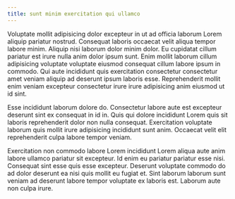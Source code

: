 ```yaml
---
title: sunt minim exercitation qui ullamco
---
```


Voluptate mollit adipisicing dolor excepteur in ut ad officia laborum Lorem aliquip pariatur nostrud. Consequat laboris occaecat velit aliqua tempor labore minim. Aliquip nisi laborum dolor minim dolor. Eu cupidatat cillum pariatur est irure nulla anim dolor ipsum sunt. Enim mollit laborum cillum adipisicing voluptate voluptate eiusmod consequat cillum labore ipsum in commodo. Qui aute incididunt quis exercitation consectetur consectetur amet veniam aliquip ad deserunt ipsum laboris esse. Reprehenderit mollit enim veniam excepteur consectetur irure irure adipisicing anim eiusmod ut id sint.

Esse incididunt laborum dolore do. Consectetur labore aute est excepteur deserunt sint ex consequat in id in. Quis qui dolore incididunt Lorem quis sit laboris reprehenderit dolor non nulla consequat. Exercitation voluptate laborum quis mollit irure adipisicing incididunt sunt anim. Occaecat velit elit reprehenderit culpa labore tempor veniam.

Exercitation non commodo labore Lorem incididunt Lorem aliqua aute anim labore ullamco pariatur sit excepteur. Id enim eu pariatur pariatur esse nisi. Consequat sint esse quis esse excepteur. Deserunt voluptate commodo do ad dolor deserunt ea nisi quis mollit eu fugiat et. Sint laborum laborum sunt veniam ad deserunt labore tempor voluptate ex laboris est. Laborum aute non culpa irure.